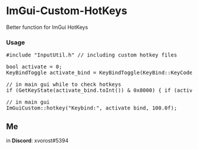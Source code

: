 # ImGui-Custom-HotKeys
Better function for ImGui HotKeys<be>

### Usage
<pre language="cpp">
#include "InputUtil.h" // including custom hotkey files

bool activate = 0;
KeyBindToggle activate_bind = KeyBindToggle(KeyBind::KeyCode::INSERT); // key variable, selected default hotkey (insert)

// in main gui while to check hotkeys
if (GetKeyState(activate_bind.toInt()) & 0x8000) { if (activate == 0) activate = 1; else activate = 0; Beep(1000, 150); Sleep(200); }

// in main gui
ImGuiCustom::hotkey("Keybind:", activate_bind, 100.0f);
</pre>

## Me
in **Discord**: xvorost#5394
